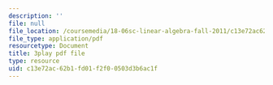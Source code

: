 ```yaml
---
description: ''
file: null
file_location: /coursemedia/18-06sc-linear-algebra-fall-2011/c13e72ac62b1fd01f2f00503d3b6ac1f_BaBoztM9Q1w.pdf
file_type: application/pdf
resourcetype: Document
title: 3play pdf file
type: resource
uid: c13e72ac-62b1-fd01-f2f0-0503d3b6ac1f
---
```

